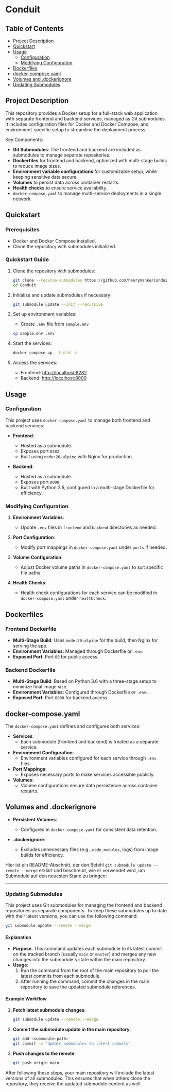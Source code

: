 # Conduit

## Table of Contents

- [Project Description](#project-description)
- [Quickstart](#quickstart)
- [Usage](#usage)
  - [Configuration](#configuration)
  - [Modifying Configuration](#modifying-configuration)
- [Dockerfiles](#dockerfiles)
- [docker-compose.yaml](#docker-composeyaml)
- [Volumes and .dockerignore](#volumes-and-dockerignore)
- [Updating Submodules](#updating-submodules)

## Project Description

This repository provides a Docker setup for a full-stack web application with separate frontend and backend services, managed as Git submodules. It includes configuration files for Docker and Docker Compose, and environment-specific setup to streamline the deployment process. 

Key Components:

- **Git Submodules**: The frontend and backend are included as submodules to manage separate repositories.
- **Dockerfiles** for frontend and backend, optimized with multi-stage builds to reduce image sizes.
- **Environment variable configurations** for customizable setup, while keeping sensitive data secure.
- **Volumes** to persist data across container restarts.
- **Health checks** to ensure service availability.
- `docker-compose.yaml` to manage multi-service deployments in a single network.

## Quickstart

### Prerequisites

- Docker and Docker Compose installed.
- Clone the repository with submodules initialized.

### Quickstart Guide

1. Clone the repository with submodules:
   ```bash
   git clone --recurse-submodules https://github.com/henrymanke/Conduit.git
   cd Conduit
   ```

2. Initialize and update submodules if necessary:
   ```bash
   git submodule update --init --recursive
   ```

3. Set up environment variables:
   - Create `.env` file from `sample.env`

    ```bash
    cp sample.env .env
    ```

4. Start the services:
   ```bash
   docker compose up --build -d
   ```

5. Access the services:
   - Frontend: [http://localhost:8282](http://localhost:8282)
   - Backend: [http://localhost:8000](http://localhost:8000)

## Usage

### Configuration

This project uses `docker-compose.yaml` to manage both frontend and backend services:

- **Frontend**:
  - Hosted as a submodule.
  - Exposes port `8282`.
  - Built using `node:20-alpine` with Nginx for production.

- **Backend**:
  - Hosted as a submodule.
  - Exposes port `8000`.
  - Built with Python 3.6, configured in a multi-stage Dockerfile for efficiency.

### Modifying Configuration

1. **Environment Variables**:
   - Update `.env` files in `frontend` and `backend` directories as needed.

2. **Port Configuration**:
   - Modify port mappings in `docker-compose.yaml` under `ports` if needed.

3. **Volume Configuration**:
   - Adjust Docker volume paths in `docker-compose.yaml` to suit specific file paths.

4. **Health Checks**:
   - Health check configurations for each service can be modified in `docker-compose.yaml` under `healthcheck`.

## Dockerfiles

### Frontend Dockerfile

- **Multi-Stage Build**: Uses `node:20-alpine` for the build, then Nginx for serving the app.
- **Environment Variables**: Managed through Dockerfile or `.env`.
- **Exposed Port**: Port `80` for public access.

### Backend Dockerfile

- **Multi-Stage Build**: Based on Python 3.6 with a three-stage setup to minimize final image size.
- **Environment Variables**: Configured through Dockerfile or `.env`.
- **Exposed Port**: Port `8000` for backend access.

## docker-compose.yaml

The `docker-compose.yaml` defines and configures both services:

- **Services**:
  - Each submodule (frontend and backend) is treated as a separate service.
- **Environment Configuration**:
  - Environment variables configured for each service through `.env` files.
- **Port Mappings**:
  - Exposes necessary ports to make services accessible publicly.
- **Volumes**:
  - Volume configurations ensure data persistence across container restarts.

## Volumes and .dockerignore

- **Persistent Volumes**:
  - Configured in `docker-compose.yaml` for consistent data retention.

- **.dockerignore**:
  - Excludes unnecessary files (e.g., `node_modules`, logs) from image builds for efficiency.


Hier ist ein README-Abschnitt, der den Befehl `git submodule update --remote --merge` erklärt und beschreibt, wie er verwendet wird, um Submodule auf den neuesten Stand zu bringen:

---

### Updating Submodules

This project uses Git submodules for managing the frontend and backend repositories as separate components. To keep these submodules up to date with their latest versions, you can use the following command:

```bash
git submodule update --remote --merge
```

#### Explanation

- **Purpose**: This command updates each submodule to its latest commit on the tracked branch (usually `main` or `master`) and merges any new changes into the submodule's state within the main repository.
- **Usage**:
  1. Run the command from the root of the main repository to pull the latest commits from each submodule.
  2. After running the command, commit the changes in the main repository to save the updated submodule references.

#### Example Workflow

1. **Fetch latest submodule changes**:
   ```bash
   git submodule update --remote --merge
   ```

2. **Commit the submodule update in the main repository**:
   ```bash
   git add <submodule-path>
   git commit -m "Update submodules to latest commits"
   ```

3. **Push changes to the remote**:
   ```bash
   git push origin main
   ```

After following these steps, your main repository will include the latest versions of all submodules. This ensures that when others clone the repository, they receive the updated submodule content as well.
